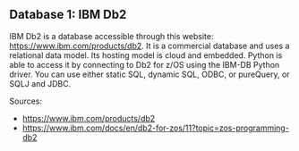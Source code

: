 ## Database 1: IBM Db2

IBM Db2 is a database accessible through this website: https://www.ibm.com/products/db2. It is a commercial database and uses a relational data model. Its hosting model is cloud and embedded. Python is able to access it by connecting to Db2 for z/OS using the IBM-DB Python driver. You can use either static SQL, dynamic SQL, ODBC, or pureQuery, or SQLJ and JDBC.

Sources:
* https://www.ibm.com/products/db2
* https://www.ibm.com/docs/en/db2-for-zos/11?topic=zos-programming-db2
